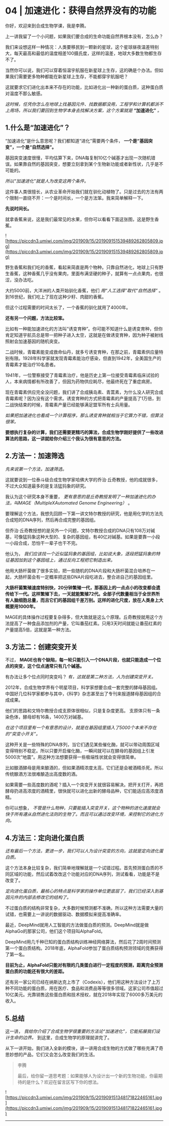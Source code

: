 # 04 | 加速进化：获得自然界没有的功能

你好，欢迎来到合成生物学课，我是李腾。

上一讲我留了一个小问题，如果我们要合成的生命功能自然界根本没有，怎么办？

我们来设想这样一种情况：人类要移民到一颗新的星球，这个星球昼夜温差特别大，每天最高和最低的温度相差100摄氏度，这样的温差，地球大多数生物都生存不了。

当然你可以说，我们可以穿着恒温宇航服在新星球上生存，这的确是个办法。但如果我们需要更多物种都能在新星球上生存，不能都穿宇航服吧？

这就要求它们进化出本来不存在的功能，比如进化出一种新的蛋白质，这种蛋白质对温度不那么敏感。

 *这时候，任凭你怎么在地球上找基因元件、找数据都没用，工程学和计算机都派不上用场，所以我们要回到生物学本身去找解决方案，这个方案就是*  **“加速进化”**  *。*

## 1.什么是“加速进化”？

“加速进化”是什么意思呢？我们都知道“进化”需要两个条件， **一个是“基因突变”，一个是“自然选择”。**

基因突变速度很慢，平均估算下来，DNA每复制10亿个碱基才出现一次随机错误。如果靠自然的基因突变，想要立刻拿到某个生物新功能或者新性状，几乎是不可能的。

 *所以“加速进化”就是人为改变这两个条件。*

这件事人类很擅长，从农业革命开始我们就在驯化动植物了。只是过去的方法有两个限制一直绕不开：一个是时间长，一个是方法笨。我来简单解释一下。

 **先说时间长。**

就拿香蕉来说，这是我们最常见的水果，但你可以看看下面这张图，这是野生香蕉。

![https://piccdn3.umiwi.com/img/201909/15/201909151539489262805809.jpg](https://piccdn3.umiwi.com/img/201909/15/201909151539489262805809.jpg)

野生香蕉和我们吃的香蕉，看起来简直是两个物种。只靠自然进化，地球上只有野生香蕉，这种香蕉几乎没有果肉，里面布满坚硬的种子，就算有一点点果肉，也很涩，没办法吃。

大约5000前，大洋洲的人类开始驯化香蕉，他们 *用“人工选择”取代“自然选择”* 。到16世纪，我们吃上了现在这种少籽、肉甜的香蕉。

但这个过程需要的时间太长了，一个香蕉的驯化就用了4000年。

 **还有另一个问题，方法比较笨。**

比如有一种能加速进化的方法叫“诱变育种”。你可能不知道什么是诱变育种，但你肯定知道宇航员总是带一把种子进入太空，这就是在做诱变育种，因为种子被射线照射会加速基因的随机突变。

二战时候，青霉素能变成救命仙丹，就多亏诱变育种，在那之前，青霉素供应量特别有限。1928年科学家就发现青霉素能治疗感染，但直到1942年，全美国生产的青霉素才能治疗10名患者。

1941年，一位警察接受了青霉素治疗，他是历史上第一位接受青霉素临床试验的人，本来病情都有所改善了，但因为药物供应耗尽，他最终死在了重症病房。

现在青霉素供应完全没问题，我们讲了合成胰岛素、青蒿素，为什么没人研究合成青霉素呢？因为没有这个需求。诱变育种的方式把青霉素的产量提高了1万倍，到二战快结束的时候，青霉素产量已经能够满足盟军所有士兵用量。

 *如果把加速进化也看成一个计算程序，那么诱变育种就相当于它算力不错，但算法很笨。*

 **要想执行复杂的计算，我们还需要更精巧的算法，合成生物学刚好提供了一些改进算法的思路，这一讲就给你介绍三个我认为很有意思的方法。**

## 2.方法一：加速筛选

 *先来说第一个方法，加速筛选。*

这就要说到一位泰斗级合成生物学家哈佛大学的乔治·丘奇教授，他的成就很多，不过大众知道最多的是复活猛犸象的研究。

我认为这个研究本身不重要， *更有意思的是丘奇教授发明了一种加速进化的办法，叫MAGE（MultipleXAutomated Genome Engineering）* 。

要理解这个方法，我想先回顾一下第一讲文特尔教授的研究，他是用化学的方法先合成短的DNA序列，然后再合成完整的基因组。

但乔治·丘奇教授想的是另外一个问题，文特尔教授合成的DNA只有108万对碱基，可像猛犸象这种大型的、复杂的基因组，有40亿对碱基。如果是要靠一小段一小段合成，恐怕干一辈子也干不完。

他认为， *我们应该找一个近似猛犸象的基因组，比如说大象，逐段把猛犸象的特征基因加到这个基因组上，通过反向工程把它制造出来。*

他用大肠杆菌做了很多实验，把一些随机的DNA片段和大肠杆菌混合培养在一起，大肠杆菌会有一定概率把这些DNA片段吃进去，整合进自己的基因组里。

 **大肠杆菌繁殖速度特别快，20分钟繁殖一代，那基因上的一点点小的改变都会遗传给下一代。这样繁殖下去，一天就能繁殖72代。全部子代数量相当于全世界所有人脑细胞总量，而且它们的基因组千差万别。这样的进化尺度，放在人类身上大概要用1000年。**

MAGE的具体操作过程要复杂得多，但大致就是这么个原理。丘奇教授就用这个方法提高了一种食品添加剂的产量，它叫番茄红素。只用3天时间就能让番茄红素的产量提高5倍，这就是第一种方法。

## 3.方法二：创建突变开关

不过， **MAGE也有个缺陷，每一轮只能引入一个DNA片段，也就只能造成一个位点的突变，这个位点通常只有几个碱基。**

有办法让多个位点同时突变吗？ *有，这就是第二种方法，人为创建突变开关。*

2012年，合成生物学界有个明星项目，科学家想要合成一套完整的酵母基因组。中国好几位科学家都参与其中，《科学》杂志甚至出了专刊来报道酵母基因组的合成成果。

他们的思路和文特尔教授合成支原体很相似，只是复杂度更高。 支原体只有一条染色体，酵母却有16条，1400万对碱基。

 *在这个项目里有一个有意思的设计，就是在基因组里插入了5000个本来不存在的“突变小开关”。*

这种开关是一些特殊的DNA序列，当它们遇见某些催化酶，就可以带动周围区域变得特别不稳定。所以只要开启催化酶，一瞬间就可以在酵母的基因组上引发5000次“地震”。用这种方法想要获得一些极端性状就会变得很简单。

比如酿酒酵母是用来酿酒的，但如果酒精浓度太高，它们还是会被酒精杀死。所以传统酿酒方法很难酿造出高度数的酒。

如果需要一些高度数的酒呢？插入一个突变开关就很容易解决。把开关打开，再把酵母扔进高浓度的酒精里，很快就可以进化出新的酵母品种，它们能适应高浓度酒精。

你可以想象， *不管是什么物种，只要能插入突变开关，这个物种的进化速度就会快于所有遵从自然进化法则的生物了。而且可以通过改变环境，来控制它的进化方向。*

## 4.方法三：定向进化蛋白质

 *还有最后一个方法，更进一步，我们可以人为设计突变的方向，这就是定向进化蛋白质。*

这个方法本身比较复杂，我们简单地理解就是一个试错过程。首先预测蛋白质的不同区域的功能，然后试着改改这个功能对应的DNA序列，测试看看，功能是不是改变了。

 *定向进化蛋白质，最核心的特点是科学家的操作单位更底层了，我们已经深入到基因元件的内部去修改它的结构了。*

不过蛋白质的结构非常复杂，大多数时候预测都不准确，所以这种方法需要大量的试错，也需要上一讲说的数据驱动、数据模拟来提高准确率。

最近，DeepMind就用人工智能的方法做蛋白质的预测。DeepMind就是做AlphaGo的那家公司，他们这个项目叫AlphaFold。

DeepMind用几千种已知的蛋白质结构训练神经网络算法，然后花了2周时间预测第一个蛋白质结构。2018年底，AlphaFold参加了蛋白质结构预测领域的竞赛获得了第一名。

 **目前为止，AlphaFold只能对有限的几类蛋白进行一定程度的预测，距离完全预测蛋白质的功能还有很大的差距。**

还有另一家公司已经在纳斯达克上市了（Codexis），他们用这种方法设计了上万种不同功能的蛋白质，用在医疗、食品和消费品等等很多领域。这家公司市值超过10亿美元。光靠销售这些蛋白质和技术授权，就在2018年实现了6000多万美元的收入。

## 5.总结

这一讲， *我给你介绍了合成生物学很重要的方法论“加速进化”，它能拓展我们设计生命的边界。* 到这里，合成生物学的原理就讲完了。

从下一讲开始，我们进入全新的模块，讲一讲用合成生物的方式做了哪些充满了奇思妙想的产品，它们又会怎么改变我们的生活。

> 李腾
> 
> 最后，给你留一道思考题：如果能够人为设计出一个新的生物功能，你最期待的是什么？欢迎在留言区写下你的想法。

![https://piccdn3.umiwi.com/img/201909/15/201909151348171822465161.jpg](https://piccdn3.umiwi.com/img/201909/15/201909151348171822465161.jpg)

---
